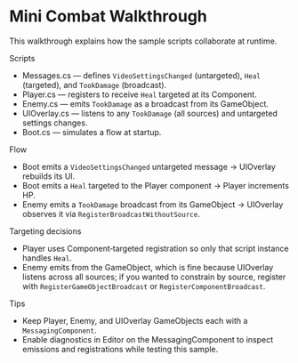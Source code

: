 # Mini Combat Walkthrough

This walkthrough explains how the sample scripts collaborate at runtime.

Scripts

- Messages.cs — defines `VideoSettingsChanged` (untargeted), `Heal` (targeted), and `TookDamage` (broadcast).
- Player.cs — registers to receive `Heal` targeted at its Component.
- Enemy.cs — emits `TookDamage` as a broadcast from its GameObject.
- UIOverlay.cs — listens to any `TookDamage` (all sources) and untargeted settings changes.
- Boot.cs — simulates a flow at startup.

Flow

- Boot emits a `VideoSettingsChanged` untargeted message → UIOverlay rebuilds its UI.
- Boot emits a `Heal` targeted to the Player component → Player increments HP.
- Enemy emits a `TookDamage` broadcast from its GameObject → UIOverlay observes it via `RegisterBroadcastWithoutSource`.

Targeting decisions

- Player uses Component‑targeted registration so only that script instance handles `Heal`.
- Enemy emits from the GameObject, which is fine because UIOverlay listens across all sources; if you wanted to constrain by source, register with `RegisterGameObjectBroadcast` or `RegisterComponentBroadcast`.

Tips

- Keep Player, Enemy, and UIOverlay GameObjects each with a `MessagingComponent`.
- Enable diagnostics in Editor on the MessagingComponent to inspect emissions and registrations while testing this sample.
